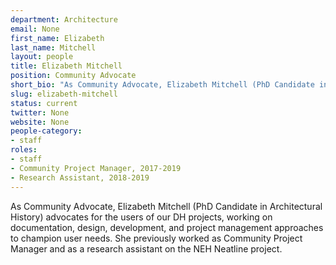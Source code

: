 ```yaml
---
department: Architecture
email: None 
first_name: Elizabeth
last_name: Mitchell
layout: people
title: Elizabeth Mitchell
position: Community Advocate
short_bio: "As Community Advocate, Elizabeth Mitchell (PhD Candidate in Architectural History) advocates for the users of our DH projects, working on documentation, design, development, and project management approaches to champion user needs."
slug: elizabeth-mitchell
status: current
twitter: None
website: None
people-category:
- staff
roles:
- staff
- Community Project Manager, 2017-2019
- Research Assistant, 2018-2019
---
```


As Community Advocate, Elizabeth Mitchell (PhD Candidate in Architectural History) advocates for the users of our DH projects, working on documentation, design, development, and project management approaches to champion user needs. She previously worked as Community Project Manager and as a research assistant on the NEH Neatline project.

